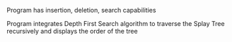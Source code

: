 Program has insertion, deletion, search capabilities 

Program integrates Depth First Search algorithm to traverse the Splay Tree recursively and displays the order of the tree 
